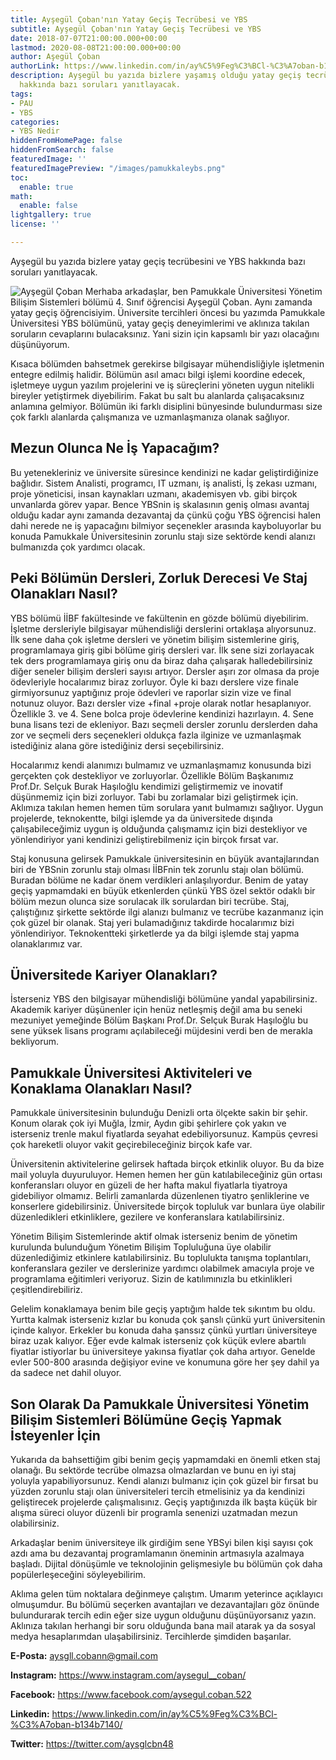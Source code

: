 ```yaml
---
title: Ayşegül Çoban'nın Yatay Geçiş Tecrübesi ve YBS
subtitle: Ayşegül Çoban'nın Yatay Geçiş Tecrübesi ve YBS
date: 2018-07-07T21:00:00.000+00:00
lastmod: 2020-08-08T21:00:00.000+00:00
author: Aşegül Çoban
authorLink: https://www.linkedin.com/in/ay%C5%9Feg%C3%BCl-%C3%A7oban-b134b7140/
description: Ayşegül bu yazıda bizlere yaşamış olduğu yatay geçiş tecrübesini ve YBS
  hakkında bazı soruları yanıtlayacak.
tags:
- PAU
- YBS
categories:
- YBS Nedir
hiddenFromHomePage: false
hiddenFromSearch: false
featuredImage: ''
featuredImagePreview: "/images/pamukkaleybs.png"
toc:
  enable: true
math:
  enable: false
lightgallery: true
license: ''

---
```

Ayşegül bu yazıda bizlere yatay geçiş tecrübesini ve YBS hakkında bazı soruları yanıtlayacak. <!--more-->

![Ayşegül Çoban](/images/aysegulcoban.jpg "Ayşegül Çoban")
Merhaba arkadaşlar, ben Pamukkale Üniversitesi Yönetim Bilişim Sistemleri bölümü 4. Sınıf öğrencisi Ayşegül Çoban. Aynı zamanda yatay geçiş öğrencisiyim. Üniversite tercihleri öncesi bu yazımda Pamukkale Üniversitesi YBS bölümünü, yatay geçiş deneyimlerimi ve aklınıza takılan soruların cevaplarını bulacaksınız. Yani sizin için kapsamlı bir yazı olacağını düşünüyorum.

Kısaca bölümden bahsetmek gerekirse bilgisayar mühendisliğiyle işletmenin entegre edilmiş halidir. Bölümün asıl amacı bilgi işlemi koordine edecek, işletmeye uygun yazılım projelerini ve iş süreçlerini yöneten uygun nitelikli bireyler yetiştirmek diyebilirim. Fakat bu salt bu alanlarda çalışacaksınız anlamına gelmiyor. Bölümün iki farklı disiplini bünyesinde bulundurması size çok farklı alanlarda çalışmanıza ve uzmanlaşmanıza olanak sağlıyor.

## Mezun Olunca Ne İş Yapacağım?

Bu yetenekleriniz ve üniversite süresince kendinizi ne kadar geliştirdiğinize bağlıdır. Sistem Analisti, programcı, IT uzmanı, iş analisti, İş zekası uzmanı, proje yöneticisi, insan kaynakları uzmanı, akademisyen vb. gibi birçok unvanlarda görev yapar. Bence YBSnin iş skalasının geniş olması avantaj olduğu kadar aynı zamanda dezavantaj da çünkü çoğu YBS öğrencisi halen dahi nerede ne iş yapacağını bilmiyor seçenekler arasında kayboluyorlar bu konuda Pamukkale Üniversitesinin zorunlu stajı size sektörde kendi alanızı bulmanızda çok yardımcı olacak.

## Peki Bölümün Dersleri, Zorluk Derecesi Ve Staj Olanakları Nasıl?

YBS bölümü İİBF fakültesinde ve fakültenin en gözde bölümü diyebilirim.  İşletme dersleriyle bilgisayar mühendisliği derslerini ortaklaşa alıyorsunuz. İlk sene daha çok işletme dersleri ve yönetim bilişim sistemlerine giriş, programlamaya giriş gibi bölüme giriş dersleri var. İlk sene sizi zorlayacak tek ders programlamaya giriş onu da biraz daha çalışarak halledebilirsiniz diğer seneler bilişim dersleri sayısı artıyor. Dersler aşırı zor olmasa da proje ödevleriyle hocalarımız biraz zorluyor. Öyle ki bazı derslere vize finale girmiyorsunuz yaptığınız proje ödevleri ve raporlar sizin vize ve final notunuz oluyor. Bazı dersler vize +final +proje olarak notlar hesaplanıyor. Özellikle 3. ve 4. Sene bolca proje ödevlerine kendinizi hazırlayın. 4. Sene buna lisans tezi de ekleniyor. Bazı seçmeli dersler zorunlu derslerden daha zor ve seçmeli ders seçenekleri oldukça fazla ilginize ve uzmanlaşmak istediğiniz alana göre istediğiniz dersi seçebilirsiniz.

Hocalarımız kendi alanımızı bulmamız ve uzmanlaşmamız konusunda bizi gerçekten çok destekliyor ve zorluyorlar. Özellikle Bölüm Başkanımız Prof.Dr. Selçuk Burak Haşıloğlu kendimizi geliştirmemiz ve inovatif düşünmemiz için bizi zorluyor. Tabi bu zorlamalar bizi geliştirmek için. Aklımıza takılan hemen hemen tüm sorulara yanıt bulmamızı sağlıyor. Uygun projelerde, teknokentte, bilgi işlemde ya da üniversitede dışında çalışabileceğimiz uygun iş olduğunda çalışmamız için bizi destekliyor ve yönlendiriyor yani kendinizi geliştirebilmeniz için birçok fırsat var.

Staj konusuna gelirsek Pamukkale üniversitesinin en büyük avantajlarından biri de YBSnin zorunlu stajı olması İİBFnin tek zorunlu stajı olan bölümü. Buradan bölüme ne kadar önem verdikleri anlaşılıyordur. Benim de yatay geçiş yapmamdaki en büyük etkenlerden çünkü YBS özel sektör odaklı bir bölüm mezun olunca size sorulacak ilk sorulardan biri tecrübe. Staj, çalıştığınız şirkette sektörde ilgi alanızı bulmanız ve tecrübe kazanmanız için çok güzel bir olanak. Staj yeri bulamadığınız takdirde hocalarımız bizi yönlendiriyor. Teknokentteki şirketlerde ya da bilgi işlemde staj yapma olanaklarımız var.

## Üniversitede Kariyer Olanakları?

İsterseniz YBS den bilgisayar mühendisliği bölümüne yandal yapabilirsiniz. Akademik kariyer düşünenler için henüz netleşmiş değil ama bu seneki mezuniyet yemeğinde Bölüm Başkanı Prof.Dr. Selçuk Burak Haşıloğlu bu sene yüksek lisans programı açılabileceği müjdesini verdi ben de merakla bekliyorum.

## Pamukkale Üniversitesi Aktiviteleri ve Konaklama Olanakları Nasıl?

Pamukkale üniversitesinin bulunduğu Denizli orta ölçekte sakin bir şehir. Konum olarak çok iyi Muğla, İzmir, Aydın gibi şehirlere çok yakın ve isterseniz trenle makul fiyatlarda seyahat edebiliyorsunuz. Kampüs çevresi çok hareketli oluyor vakit geçirebileceğiniz birçok kafe var.

Üniversitenin aktivitelerine gelirsek haftada birçok etkinlik oluyor. Bu da bize mail yoluyla duyuruluyor. Hemen hemen her gün katılabileceğiniz gün ortası konferansları oluyor en güzeli de her hafta makul fiyatlarla tiyatroya gidebiliyor olmamız. Belirli zamanlarda düzenlenen tiyatro şenliklerine ve konserlere gidebilirsiniz. Üniversitede birçok topluluk var bunlara üye olabilir düzenledikleri etkinliklere, gezilere ve konferanslara katılabilirsiniz.

Yönetim Bilişim Sistemlerinde aktif olmak isterseniz benim de yönetim kurulunda bulunduğum Yönetim Bilişim Topluluğuna üye olabilir düzenlediğimiz etkinlere katılabilirsiniz. Bu toplulukta tanışma toplantıları, konferanslara geziler ve derslerinize yardımcı olabilmek amacıyla proje ve programlama eğitimleri veriyoruz. Sizin de katılımınızla bu etkinlikleri çeşitlendirebiliriz.

Gelelim konaklamaya benim bile geçiş yaptığım halde tek sıkıntım bu oldu. Yurtta kalmak isterseniz kızlar bu konuda çok şanslı çünkü yurt üniversitenin içinde kalıyor. Erkekler bu konuda daha şanssız çünkü yurtları üniversiteye biraz uzak kalıyor. Eğer evde kalmak isterseniz çok küçük evlere abartılı fiyatlar istiyorlar bu üniversiteye yakınsa fiyatlar çok daha artıyor. Genelde evler 500-800 arasında değişiyor evine ve konumuna göre her şey dahil ya da sadece net dahil oluyor.

## Son Olarak Da Pamukkale Üniversitesi Yönetim Bilişim Sistemleri Bölümüne Geçiş Yapmak İsteyenler İçin

Yukarıda da bahsettiğim gibi benim geçiş yapmamdaki en önemli etken staj olanağı. Bu sektörde tecrübe olmazsa olmazlardan ve bunu en iyi staj yoluyla yapabiliyorsunuz. Kendi alanızı bulmanız için çok güzel bir fırsat bu yüzden zorunlu stajı olan üniversiteleri tercih etmelisiniz ya da kendinizi geliştirecek projelerde çalışmalısınız. Geçiş yaptığınızda ilk başta küçük bir alışma süreci oluyor düzenli bir programla senenizi uzatmadan mezun olabilirsiniz.

Arkadaşlar benim üniversiteye ilk girdiğim sene YBSyi bilen kişi sayısı çok azdı ama bu dezavantaj programlamanın öneminin artmasıyla azalmaya başladı. Dijital dönüşümle ve teknolojinin gelişmesiyle bu bölümün çok daha popülerleşeceğini söyleyebilirim.

Aklıma gelen tüm noktalara değinmeye çalıştım. Umarım yeterince açıklayıcı olmuşumdur. Bu bölümü seçerken avantajları ve dezavantajları göz önünde bulundurarak tercih edin eğer size uygun olduğunu düşünüyorsanız yazın. Aklınıza takılan herhangi bir soru olduğunda bana mail atarak ya da sosyal medya hesaplarımdan ulaşabilirsiniz. Tercihlerde şimdiden başarılar.

**E-Posta:** aysgll.cobann@gmail.com

**Instagram:** https://www.instagram.com/aysegul__coban/

**Facebook:** https://www.facebook.com/aysegul.coban.522

**Linkedin:** https://www.linkedin.com/in/ay%C5%9Feg%C3%BCl-%C3%A7oban-b134b7140/

**Twitter:** https://twitter.com/aysglcbn48